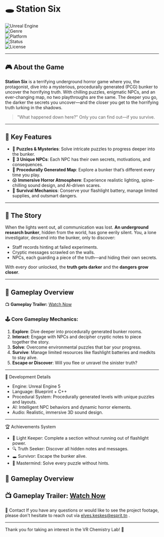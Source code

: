 # 🕳️ Station Six
![Unreal Engine](https://img.shields.io/badge/Engine-Unreal%20Engine%205-blue?style=for-the-badge&logo=unrealengine&logoColor=white)  
![Genre](https://img.shields.io/badge/Genre-Horror%2C%20Survival-red?style=for-the-badge)  
![Platform](https://img.shields.io/badge/Platform-PC-lightgrey?style=for-the-badge)  
![Status](https://img.shields.io/badge/Status-In%20Development-yellow?style=for-the-badge)  
![License](https://img.shields.io/badge/License-MIT-green?style=for-the-badge)  

---

## 🎮 About the Game  

**Station Six** is a terrifying underground horror game where you, the protagonist, dive into a mysterious, procedurally generated (PCG) bunker to uncover the horrifying truth. With chilling puzzles, enigmatic NPCs, and an ever-changing map, no two playthroughs are the same. The deeper you go, the darker the secrets you uncover—and the closer you get to the horrifying truth lurking in the shadows.  

> "What happened down here?" Only you can find out—if you survive.  

---

## 🌟 Key Features  

- 🧩 **Puzzles & Mysteries**: Solve intricate puzzles to progress deeper into the bunker.  
- 🤖 **3 Unique NPCs**: Each NPC has their own secrets, motivations, and consequences.  
- 🌌 **Procedurally Generated Map**: Explore a bunker that’s different every time you play.  
- 😱 **Immersive Horror Atmosphere**: Experience realistic lighting, spine-chilling sound design, and AI-driven scares.  
- 🔦 **Survival Mechanics**: Conserve your flashlight battery, manage limited supplies, and outsmart dangers.  

---

## 📜 The Story  

When the lights went out, all communication was lost. **An underground research bunker**, hidden from the world, has gone eerily silent. You, a lone investigator, descend into the bunker, only to discover:  
- Staff records hinting at failed experiments.  
- Cryptic messages scrawled on the walls.  
- NPCs, each guarding a piece of the truth—and hiding their own secrets.  

With every door unlocked, the **truth gets darker** and the **dangers grow closer**.  

---

## 🎥 Gameplay Overview  

📺 **Gameplay Trailer:** [Watch Now](https://esprittncom-my.sharepoint.com/:v:/g/personal/elyes_keskes_esprit_tn/ET3gRoinD1FDsec731dTovQB7KOE6FdZ0VUxYDAATKxn6w?nav=eyJyZWZlcnJhbEluZm8iOnsicmVmZXJyYWxBcHAiOiJPbmVEcml2ZUZvckJ1c2luZXNzIiwicmVmZXJyYWxBcHBQbGF0Zm9ybSI6IldlYiIsInJlZmVycmFsTW9kZSI6InZpZXciLCJyZWZlcnJhbFZpZXciOiJNeUZpbGVzTGlua0NvcHkifX0&e=2O2yln)  

### 🕹️ Core Gameplay Mechanics:  
1. **Explore**: Dive deeper into procedurally generated bunker rooms.  
2. **Interact**: Engage with NPCs and decipher cryptic notes to piece together the story.  
3. **Solve**: Overcome environmental puzzles that bar your progress.  
4. **Survive**: Manage limited resources like flashlight batteries and medkits to stay alive.  
5. **Escape or Discover**: Will you flee or unravel the sinister truth?  

---
🧩 Development Details
- Engine: Unreal Engine 5
- Language: Blueprint + C++
- Procedural System: Procedurally generated levels with unique puzzles and layouts.
- AI: Intelligent NPC behaviors and dynamic horror elements.
- Audio: Realistic, immersive 3D sound design.
---
🏆 Achievements System

- 🔦 Light Keeper: Complete a section without running out of flashlight power.
- 🔍 Truth Seeker: Discover all hidden notes and messages.
- 🕳️ Survivor: Escape the bunker alive.
- 🧩 Mastermind: Solve every puzzle without hints.

## 🎥 Gameplay Overview  

📺 **Gameplay Trailer:** [Watch Now]([https://esprittncom-my.sharepoint.com/:v:/g/personal/elyes_keskes_esprit_tn/ET3gRoinD1FDsec731dTovQB7KOE6FdZ0VUxYDAATKxn6w?nav=eyJyZWZlcnJhbEluZm8iOnsicmVmZXJyYWxBcHAiOiJPbmVEcml2ZUZvckJ1c2luZXNzIiwicmVmZXJyYWxBcHBQbGF0Zm9ybSI6IldlYiIsInJlZmVycmFsTW9kZSI6InZpZXciLCJyZWZlcnJhbFZpZXciOiJNeUZpbGVzTGlua0NvcHkifX0&e=2O2yln](https://esprittncom-my.sharepoint.com/:v:/g/personal/fadhel_essid_esprit_tn/EUASduqTcCpOldfSkNTjoyMBHNgP_BkP_LxYZ3RxXbsZSA?nav=eyJyZWZlcnJhbEluZm8iOnsicmVmZXJyYWxBcHAiOiJTdHJlYW1XZWJBcHAiLCJyZWZlcnJhbFZpZXciOiJTaGFyZURpYWxvZy1MaW5rIiwicmVmZXJyYWxBcHBQbGF0Zm9ybSI6IldlYiIsInJlZmVycmFsTW9kZSI6InZpZXcifX0%3D&e=EgvRzg))  
---
📩 Contact
If you have any questions or would like to see the project footage, please don't hesitate to reach out via elyes.keskes@esprit.tn .

---
Thank you for taking an interest in the VR Chemistry Lab! 🌟
